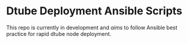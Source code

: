 # Dtube Deployment Ansible Scripts

This repo is currently in development and *aims* to follow Ansible best practice for rapid dtube node deployment.

